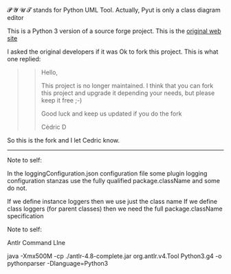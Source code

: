 

𝓟 𝓨 𝓤 𝓣 stands for Python UML Tool. Actually, Pyut is only a class diagram editor


This is a Python 3 version of a source forge project.  This is the [original web site](http://pyut.sourceforge.net/whatis.html)

I asked the original developers if it was Ok to fork this project.  This is what one replied:


>> Hello,
>> 
>> This project is no longer maintained.
>> I think that you can fork this project and upgrade it depending your needs, but please keep it free ;-)
>> 
>> Good luck and keep us updated if you do the fork
>> 
>> Cédric D


So this is the fork and I let Cedric know.  

------
Note to self:

In the loggingConfiguration.json configuration file some plugin logging configuration stanzas use the fully qualified
package.className and some do not.

If we define instance loggers then we use just the class name
If we define class loggers (for parent classes) then we need the full package.className
specification


Note to self:

Antlr Command LIne

java -Xmx500M -cp ./antlr-4.8-complete.jar org.antlr.v4.Tool Python3.g4 -o pythonparser -Dlanguage=Python3
